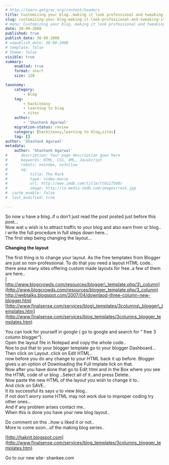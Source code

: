 ```yaml
---
# http://learn.getgrav.org/content/headers
title: Customizing your blog..making it look professional and tweaking it..
slug: customizing-your-blog-making-it-look-professional-and-tweaking-it
# menu: Customizing your blog..making it look professional and tweaking it..
date: 30-09-2008
published: true
publish_date: 30-09-2008
# unpublish_date: 30-09-2008
# template: false
# theme: false
visible: true
summary:
    enabled: true
    format: short
    size: 128

taxonomy:
    category:
        - Blog
    tag:
        - hackiteasy
        - learning to blog
        - sites
    author:
        - 'Shashank Agarwal'
    migration-status: review
    category: [hackiteasy,learning to blog,sites]
    tag: []
author: 'Shashank Agarwal'
metadata:
    author: 'Shashank Agarwal'
#      description: Your page description goes here
#      keywords: HTML, CSS, XML, JavaScript
#      robots: noindex, nofollow
#      og:
#          title: The Rock
#          type: video.movie
#          url: http://www.imdb.com/title/tt0117500/
#          image: http://ia.media-imdb.com/images/rock.jpg
#  cache_enable: false
#  last_modified: true

---
```


So now u have a blog..if u don’t just read the post posted just before this post…  
Now wat u wish is to attract traffic to your blog and also earn from ur blog..  
i write the full procedure in full steps down here…  
The first step being changing the layout…

**Changing the layout**

  
The first thing is to change your layout. As the free templates from Blogger are just so non-professional. To do that you need a layout HTML code..  
there area many sites offering custom made layouts for free..a few of them are here..  
[  
http://www.blogcrowds.com/resources/blogger\_template.php/3\_column](http://www.blogcrowds.com/resources/blogger_template.php/3_column)  
<http://webtalks.blogspot.com/2007/04/downlaod-three-column-new-blogger.html>  
[http://www.finalsense.com/services/blog\_templates/3columns\_blogger\_templates.htm](http://www.finalsense.com/services/blog_templates/3columns_blogger_templates.htm)

You can look for yourself in google ( go to google and search for ” free 3 column blogger”).  
Open the layout file in Notepad and copy the whole code..  
Noe to put that to your blogger template go to your blogger Dashboard…  
Then click on Layout..click on Edit HTML..  
now before you do any change to your HTML back it up before. Blogger gives u an option of Downloading the Full tmplate lick on that.  
Now after you have done that go to Edit html and in the Box where you see the HTML code of ur blog ..Select all of it..and press Delete..  
Now paste the new HTML of the layout you wish to change it to..  
And click on SAVE..  
It its successful its says u to view blog..  
If not don’t worry some HTML may not work due to improper coding try other ones…  
And if any problem arises contact me..  
When this is done you have your new blog layout..

Do comment on this ..how u liked it or not..  
More to come soon…of the making blog series..

[http://haknit.blogspot.com](http://www.finalsense.com/services/blog_templates/3columns_blogger_templates.htm)

Go to our new site- shankee.com
